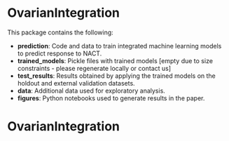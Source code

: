 # OvarianIntegration

This package contains the following: 

* **prediction**: Code and data to train integrated machine learning models to predict response to NACT.
* **trained_models**: Pickle files with trained models [empty due to size constraints - please regenerate locally or contact us]
* **test_results**: Results obtained by applying the trained models on the holdout and external validation datasets.
* **data**: Additional data used for exploratory analysis. 
* **figures**: Python notebooks used to generate results in the paper.
# OvarianIntegration
